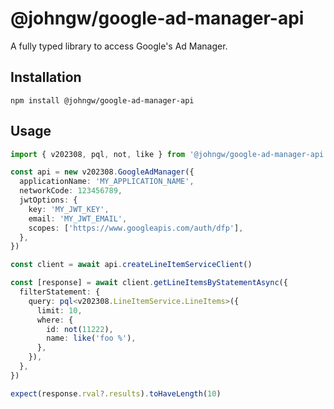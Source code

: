 # @johngw/google-ad-manager-api

A fully typed library to access Google's Ad Manager.

## Installation

```
npm install @johngw/google-ad-manager-api
```

## Usage

```typescript
import { v202308, pql, not, like } from '@johngw/google-ad-manager-api'

const api = new v202308.GoogleAdManager({
  applicationName: 'MY_APPLICATION_NAME',
  networkCode: 123456789,
  jwtOptions: {
    key: 'MY_JWT_KEY',
    email: 'MY_JWT_EMAIL',
    scopes: ['https://www.googleapis.com/auth/dfp'],
  },
})

const client = await api.createLineItemServiceClient()

const [response] = await client.getLineItemsByStatementAsync({
  filterStatement: {
    query: pql<v202308.LineItemService.LineItems>({
      limit: 10,
      where: {
        id: not(11222),
        name: like('foo %'),
      },
    }),
  },
})

expect(response.rval?.results).toHaveLength(10)
```
